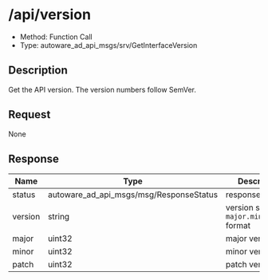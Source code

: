 # /api/version

- Method: Function Call
- Type: autoware_ad_api_msgs/srv/GetInterfaceVersion

## Description

Get the API version. The version numbers follow SemVer.

## Request

None

## Response

| Name    | Type                                    | Description                                  |
| ------- | --------------------------------------- | -------------------------------------------- |
| status  | autoware_ad_api_msgs/msg/ResponseStatus | response status                              |
| version | string                                  | version string in `major.minor.patch` format |
| major   | uint32                                  | major version                                |
| minor   | uint32                                  | minor version                                |
| patch   | uint32                                  | patch version                                |
